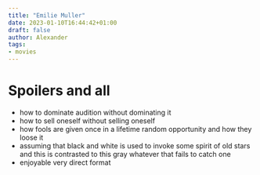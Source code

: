 ```yaml
---
title: "Emilie Muller"
date: 2023-01-10T16:44:42+01:00
draft: false
author: Alexander
tags:
- movies
---
```


# Spoilers and all

- how to dominate audition without dominating it
- how to sell oneself without selling oneself
- how fools are given once in a lifetime random opportunity and how they loose it
- assuming that black and white is used to invoke some spirit of old stars
  and this is contrasted to this gray whatever that fails to catch one
- enjoyable very direct format
